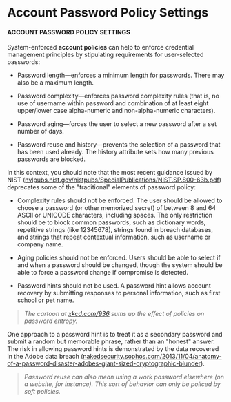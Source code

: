 # Account Password Policy Settings

#### ACCOUNT PASSWORD POLICY SETTINGS

System-enforced **account policies** can help to enforce credential management principles by stipulating requirements for user-selected passwords:

-   Password length—enforces a minimum length for passwords. There may also be a maximum length.
    
-   Password complexity—enforces password complexity rules (that is, no use of username within password and combination of at least eight upper/lower case alpha-numeric and non-alpha-numeric characters).
    
-   Password aging—forces the user to select a new password after a set number of days.
    
-   Password reuse and history—prevents the selection of a password that has been used already. The history attribute sets how many previous passwords are blocked.
    

In this context, you should note that the most recent guidance issued by NIST ([nvlpubs.nist.gov/nistpubs/SpecialPublications/NIST.SP.800-63b.pdf](https://course.adinusa.id/sections/account-password-policy-settings)) deprecates some of the "traditional" elements of password policy:

-   Complexity rules should not be enforced. The user should be allowed to choose a password (or other memorized secret) of between 8 and 64 ASCII or UNICODE characters, including spaces. The only restriction should be to block common passwords, such as dictionary words, repetitive strings (like 12345678), strings found in breach databases, and strings that repeat contextual information, such as username or company name.
    
-   Aging policies should not be enforced. Users should be able to select if and when a password should be changed, though the system should be able to force a password change if compromise is detected.
    
-   Password hints should not be used. A password hint allows account recovery by submitting responses to personal information, such as first school or pet name.
    

> _The cartoon at [xkcd.com/936](https://course.adinusa.id/sections/account-password-policy-settings) sums up the effect of policies on password entropy._

One approach to a password hint is to treat it as a secondary password and submit a random but memorable phrase, rather than an "honest" answer. The risk in allowing password hints is demonstrated by the data recovered in the Adobe data breach ([nakedsecurity.sophos.com/2013/11/04/anatomy-of-a-password-disaster-adobes-giant-sized-cryptographic-blunder](https://course.adinusa.id/sections/account-password-policy-settings)).

> _Password reuse can also mean using a work password elsewhere (on a website, for instance). This sort of behavior can only be policed by soft policies._